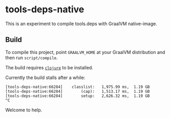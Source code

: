 # tools-deps-native

This is an experiment to compile tools.deps with GraalVM native-image.

## Build

To compile this project, point `GRAALVM_HOME` at your GraalVM distribution and
then run `script/compile`.

The build requires
[`clojure`](https://clojure.org/guides/getting_started#_clojure_installer_and_cli_tools)
to be installed.

Currently the build stalls after a while:

```
[tools-deps-native:66284]    classlist:   1,975.99 ms,  1.19 GB
[tools-deps-native:66284]        (cap):   1,513.17 ms,  1.19 GB
[tools-deps-native:66284]        setup:   2,626.32 ms,  1.19 GB
^C
```

Welcome to help.
